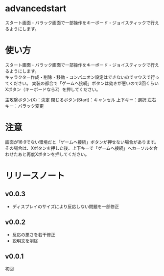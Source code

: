 # advancedstart
スタート画面・バラック画面で一部操作をキーボード・ジョイスティックで行えるようにします。
# 使い方
スタート画面・バラック画面で一部操作をキーボード・ジョイスティックで行えるようにします。  
キャラクター作成・削除・移動・コンパニオン設定はできないのでマウスで行ってください。
実装の都合で「ゲームへ接続」ボタンは効きが悪いので2回くらいXボタン（キーボードならZ）を押してください。
  
主攻撃ボタン(X)：決定
閉じるボタン(Start)：キャンセル
上下キー：選択
左右キー：バラック変更
# 注意
画面が16:9でない環境だと「ゲームへ接続」ボタンが押せない場合があります。  
その場合は、Xボタンを押した後、上下キーで「ゲームへ接続」へカーソルを合わせたあと再度Xボタンを押してください。
# リリースノート
## v0.0.3
* ディスプレイのサイズにより反応しない問題を一部修正
## v0.0.2
* 反応の悪さを若干修正
* 説明文を削除
## v0.0.1
初回
